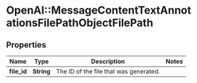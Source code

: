 # OpenAI::MessageContentTextAnnotationsFilePathObjectFilePath

## Properties
Name | Type | Description | Notes
------------ | ------------- | ------------- | -------------
**file_id** | **String** | The ID of the file that was generated. | 

